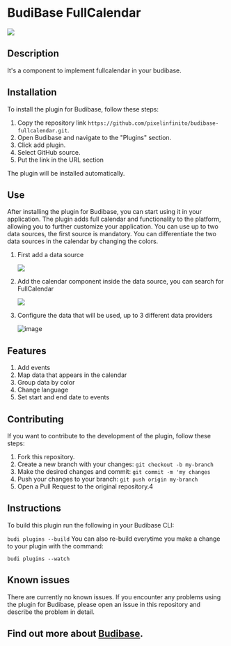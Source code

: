 # BudiBase FullCalendar
<img src="https://github.com/pixelinfinito/budibase-fullcalendar/blob/main/src/images/calendar.png" />


## Description
It's a component to implement fullcalendar in your budibase.

## Installation
To install the plugin for Budibase, follow these steps:

1. Copy the repository link ```https://github.com/pixelinfinito/budibase-fullcalendar.git```.
2. Open Budibase and navigate to the "Plugins" section.
3. Click add plugin.
4. Select GitHub source.
5. Put the link in the URL section


<p>The plugin will be installed automatically.</p>

## Use

After installing the plugin for Budibase, you can start using it in your application. 
The plugin adds full calendar and functionality to the platform, allowing you to further customize your application.
You can use up to two data sources, the first source is mandatory. You can differentiate the two data sources in the calendar by changing the colors.

1. First add a data source <p><img src="https://github.com/pixelinfinito/budibase-fullcalendar/blob/main/src/images/usage/2.png" /></p>
2. Add the calendar component inside the data source, you can search for FullCalendar <p><img src="https://github.com/pixelinfinito/budibase-fullcalendar/blob/main/src/images/usage/3.png" /></p>
3.  Configure the data that will be used, up to 3 different data providers <p>![image](https://github.com/diogenesbrussels/budibase-fullcalendar/assets/91942877/53be63d7-cc3f-4c23-a5ec-d7582b098091)
</p>

## Features

1. Add events
2. Map data that appears in the calendar
3. Group data by color
4. Change language
5. Set start and end date to events

## Contributing

If you want to contribute to the development of the plugin, follow these steps:

1. Fork this repository.
2. Create a new branch with your changes: ```git checkout -b my-branch```
3. Make the desired changes and commit: ```git commit -m 'my changes```
4. Push your changes to your branch: ```git push origin my-branch```
5. Open a Pull Request to the original repository.4


## Instructions
To build this plugin run the following in your Budibase CLI:

```budi plugins --build```
You can also re-build everytime you make a change to your plugin with the command:

``` budi plugins --watch ```

## Known issues

There are currently no known issues. If you encounter any problems using the plugin for Budibase, please open an issue in this repository and describe the problem in detail.

## Find out more about [Budibase](https://github.com/Budibase/budibase).
